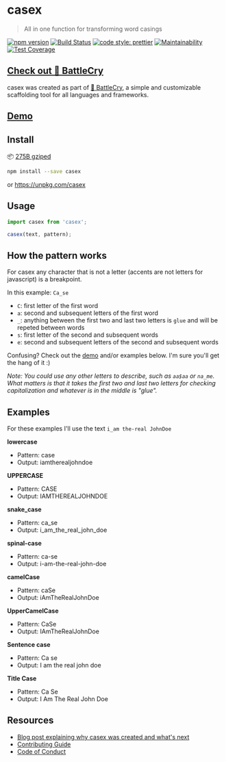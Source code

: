 # casex

> All in one function for transforming word casings

[![npm version](https://img.shields.io/npm/v/casex.svg)](https://www.npmjs.org/package/casex)
[![Build Status](https://travis-ci.org/pedsmoreira/casex.svg?branch=master)](https://travis-ci.org/pedsmoreira/casex)
[![code style: prettier](https://img.shields.io/badge/code_style-prettier-ff69b4.svg)](https://github.com/prettier/prettier)
[![Maintainability](https://api.codeclimate.com/v1/badges/d3177e38b1705670e8ab/maintainability)](https://codeclimate.com/github/pedsmoreira/casex/maintainability)
[![Test Coverage](https://api.codeclimate.com/v1/badges/d3177e38b1705670e8ab/test_coverage)](https://codeclimate.com/github/pedsmoreira/casex/test_coverage)

## [Check out 🥁 BattleCry](https://github.com/pedsmoreira/battlecry)

casex was created as part of [🥁 BattleCry](https://github.com/pedsmoreira/battlecry), a simple and customizable scaffolding tool for all languages and frameworks.

## [Demo](https://codesandbox.io/s/8y83k797v0)

## Install

📦 [275B gziped](https://bundlephobia.com/result?p=casex)

```sh
npm install --save casex
```

or https://unpkg.com/casex

## Usage

```js
import casex from 'casex';

casex(text, pattern);
```

## How the pattern works

For casex any character that is not a letter (accents are not letters for javascript) is a breakpoint.

In this example: `Ca_se`

* `C`: first letter of the first word
* `a`: second and subsequent letters of the first word
* `_`: anything between the first two and last two letters is `glue` and will be repeted between words
* `s`: first letter of the second and subsequent words
* `e`: second and subsequent letters of the second and subsequent words

Confusing? Check out the [demo](https://codesandbox.io/s/8y83k797v0) and/or examples below. I'm sure you'll get the hang of it :)

_Note: You could use any other letters to describe, such as `aa$aa` or `na_me`. What matters is that it takes the first two and last two letters for checking capitalization and whatever is in the middle is "glue"._

## Examples

For these examples I'll use the text `i_am the-real JohnDoe`

**lowercase**

* Pattern: case
* Output: iamtherealjohndoe

**UPPERCASE**

* Pattern: CASE
* Output: IAMTHEREALJOHNDOE

**snake_case**

* Pattern: ca_se
* Output: i_am_the_real_john_doe

**spinal-case**

* Pattern: ca-se
* Output: i-am-the-real-john-doe

**camelCase**

* Pattern: caSe
* Output: iAmTheRealJohnDoe

**UpperCamelCase**

* Pattern: CaSe
* Output: IAmTheRealJohnDoe

**Sentence case**

* Pattern: Ca se
* Output: I am the real john doe

**Title Case**

* Pattern: Ca Se
* Output: I Am The Real John Doe

## Resources

* [Blog post explaining why casex was created and what's next](https://medium.com/@pedsmoreira/scaffolding-for-existing-projects-part-1-a-library-for-matching-cases-b353ec14a8fb)
* [Contributing Guide](./CONTRIBUTING.md)
* [Code of Conduct](./CODE_OF_CONDUCT.md)
